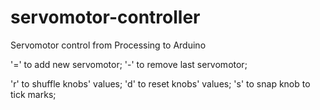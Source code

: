 # servomotor-controller
Servomotor control from Processing to Arduino

'=' to add new servomotor;
'-' to remove last servomotor;

'r' to shuffle knobs' values;
'd' to reset knobs' values;
's' to snap knob to tick marks;
